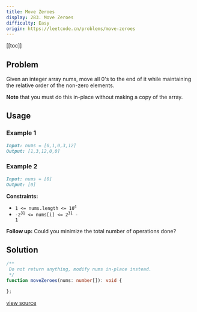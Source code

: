 ```yaml
---
title: Move Zeroes
display: 283. Move Zeroes
difficulty: Easy
origin: https://leetcode.cn/problems/move-zeroes
---
```


[[toc]]

## Problem

Given an integer array nums, move all 0&#39;s to the end of it while maintaining the relative order of the non-zero elements.

**Note** that you must do this in-place without making a copy of the array.

## Usage

### Example 1
```md
Input: nums = [0,1,0,3,12]
Output: [1,3,12,0,0]
```
### Example 2
```md
Input: nums = [0]
Output: [0]
```

**Constraints:**

- <code>1 &lt;= nums.length &lt;= 10<sup>4</sup></code>
- <code>-2<sup>31</sup> &lt;= nums[i] &lt;= 2<sup>31</sup> - 1</code>


**Follow up:** Could you minimize the total number of operations done?

## Solution

```ts
/**
 Do not return anything, modify nums in-place instead.
 */
function moveZeroes(nums: number[]): void {

};
```

[view source](https://leetcode.cn/problems/move-zeroes)
